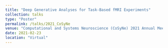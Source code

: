 ```yaml
---
title: "Deep Generative Analyses for Task-Based fMRI Experiments"
collection: talks
type: "Poster"
permalink: /talks/2021_CoSyNe
venue: "Computational and Systems Neuroscience (CoSyNe) 2021 Annual Meeting"
date: 2021-02-23
location: "Virtual"
---
```

